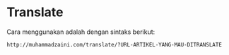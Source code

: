 # Translate

Cara menggunakan adalah dengan sintaks berikut:

```
http://muhammadzaini.com/translate/?URL-ARTIKEL-YANG-MAU-DITRANSLATE
```